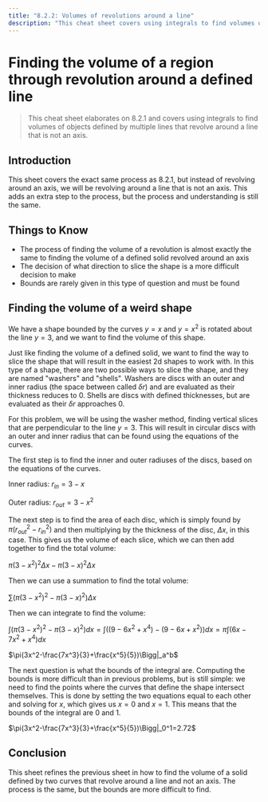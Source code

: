 ```yaml
---
title: "8.2.2: Volumes of revolutions around a line"
description: "This cheat sheet covers using integrals to find volumes of objects defined by multiple lines that revolve around an axis or a line."
---
```


# Finding the volume of a region through revolution around a defined line

> This cheat sheet elaborates on 8.2.1 and covers using integrals to find volumes of objects defined by multiple lines that revolve around a line that is not an axis.

## Introduction

This sheet covers the exact same process as 8.2.1, but instead of revolving around an axis, we will be revolving around a line that is not an axis. This adds an extra step to the process, but the process and understanding is still the same.

## Things to Know

- The process of finding the volume of a revolution is almost exactly the same to finding the volume of a defined solid revolved around an axis
- The decision of what direction to slice the shape is a more difficult decision to make
- Bounds are rarely given in this type of question and must be found

## Finding the volume of a weird shape

We have a shape bounded by the curves $y=x$ and $y=x^2$ is rotated about the line $y=3$, and we want to find the volume of this shape.

Just like finding the volume of a defined solid, we want to find the way to slice the shape that will result in the easiest 2d shapes to work with. In this type of a shape, there are two possible ways to slice the shape, and they are named "washers" and "shells". Washers are discs with an outer and inner radius (the space between called $\delta r$) and are evaluated as their thickness reduces to 0. Shells are discs with defined thicknesses, but are evaluated as their $\delta r$ approaches 0.

For this problem, we will be using the washer method, finding vertical slices that are perpendicular to the line $y=3$. This will result in circular discs with an outer and inner radius that can be found using the equations of the curves.

The first step is to find the inner and outer radiuses of the discs, based on the equations of the curves.

Inner radius: $r_{in}=3-x$

Outer radius: $r_{out}=3-x^2$

The next step is to find the area of each disc, which is simply found by $\pi(r_{out}^2-r_{in}^2)$ and then multiplying by the thickness of the disc, $\Delta x$, in this case. This gives us the volume of each slice, which we can then add together to find the total volume:

$\pi(3-x^2)^2\Delta x-\pi(3-x)^2\Delta x$

Then we can use a summation to find the total volume:

$\sum(\pi(3-x^2)^2-\pi(3-x)^2)\Delta x$

Then we can integrate to find the volume:

$\int(\pi(3-x^2)^2-\pi(3-x)^2)dx = \int((9-6x^2+x^4)-(9-6x+x^2))dx = \pi\int(6x-7x^2+x^4)dx$

$\pi(3x^2-\frac{7x^3}{3}+\frac{x^5}{5})\Bigg|_a^b$

The next question is what the bounds of the integral are. Computing the bounds is more difficult than in previous problems, but is still simple: we need to find the points where the curves that define the shape intersect themselves. This is done by setting the two equations equal to each other and solving for $x$, which gives us $x=0$ and $x=1$. This means that the bounds of the integral are $0$ and $1$.

$\pi(3x^2-\frac{7x^3}{3}+\frac{x^5}{5})\Bigg|_0^1=2.72$

## Conclusion

This sheet refines the previous sheet in how to find the volume of a solid defined by two curves that revolve around a line and not an axis. The process is the same, but the bounds are more difficult to find.

